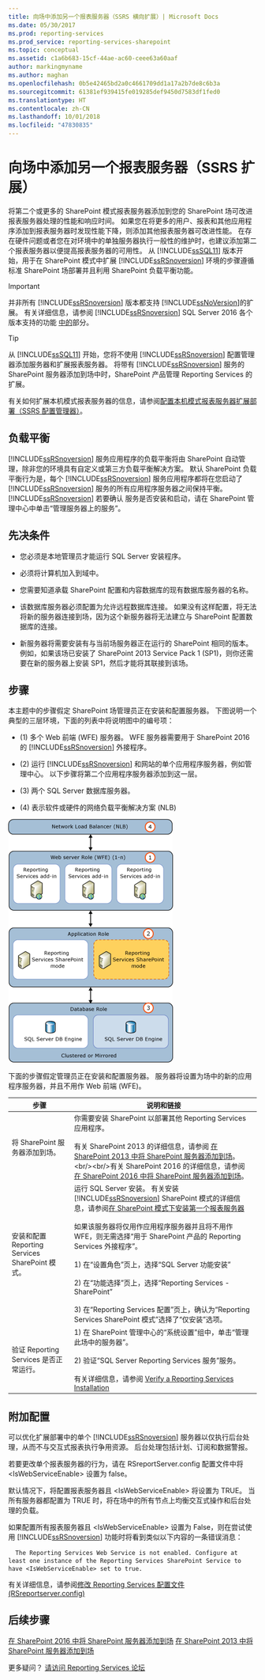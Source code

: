 ```yaml
---
title: 向场中添加另一个报表服务器（SSRS 横向扩展）| Microsoft Docs
ms.date: 05/30/2017
ms.prod: reporting-services
ms.prod_service: reporting-services-sharepoint
ms.topic: conceptual
ms.assetid: c1a6b683-15cf-44ae-ac60-ceee63a60aaf
author: markingmyname
ms.author: maghan
ms.openlocfilehash: 0b5e42465bd2a0c4661709dd1a17a2b7de8c6b3a
ms.sourcegitcommit: 61381ef939415fe019285def9450d7583df1fed0
ms.translationtype: HT
ms.contentlocale: zh-CN
ms.lasthandoff: 10/01/2018
ms.locfileid: "47830835"
---
```

# <a name="add-an-additional-report-server-to-a-farm-ssrs-scale-out"></a>向场中添加另一个报表服务器（SSRS 扩展）

  将第二个或更多的 SharePoint 模式报表服务器添加到您的 SharePoint 场可改进报表服务器处理的性能和响应时间。 如果您在将更多的用户、报表和其他应用程序添加到报表服务器时发现性能下降，则添加其他报表服务器可改进性能。 在存在硬件问题或者您在对环境中的单独服务器执行一般性的维护时，也建议添加第二个报表服务器以便提高报表服务器的可用性。 从 [!INCLUDE[ssSQL11](../../includes/sssql11-md.md)] 版本开始，用于在 SharePoint 模式中扩展 [!INCLUDE[ssRSnoversion](../../includes/ssrsnoversion-md.md)] 环境的步骤遵循标准 SharePoint 场部署并且利用 SharePoint 负载平衡功能。  
  
> [!IMPORTANT]  
>  并非所有 [!INCLUDE[ssRSnoversion](../../includes/ssrsnoversion-md.md)] 版本都支持 [!INCLUDE[ssNoVersion](../../includes/ssnoversion-md.md)]的扩展。 有关详细信息，请参阅 [!INCLUDE[ssRSnoversion](../../includes/ssrsnoversion-md.md)] SQL Server 2016 各个版本支持的功能 [中的](~/sql-server/editions-and-supported-features-for-sql-server-2016.md)部分。  
  
> [!TIP]  
>  从 [!INCLUDE[ssSQL11](../../includes/sssql11-md.md)] 开始，您将不使用 [!INCLUDE[ssRSnoversion](../../includes/ssrsnoversion-md.md)] 配置管理器添加服务器和扩展报表服务器。 将带有 [!INCLUDE[ssRSnoversion](../../includes/ssrsnoversion-md.md)] 服务的 SharePoint 服务器添加到场中时，SharePoint 产品管理 Reporting Services 的扩展。  
  
 有关如何扩展本机模式报表服务器的信息，请参阅[配置本机模式报表服务器扩展部署（SSRS 配置管理器）](../../reporting-services/install-windows/configure-a-native-mode-report-server-scale-out-deployment.md)。  
  
##  <a name="bkmk_loadbalancing"></a> 负载平衡  
 [!INCLUDE[ssRSnoversion](../../includes/ssrsnoversion-md.md)] 服务应用程序的负载平衡将由 SharePoint 自动管理，除非您的环境具有自定义或第三方负载平衡解决方案。 默认 SharePoint 负载平衡行为是，每个 [!INCLUDE[ssRSnoversion](../../includes/ssrsnoversion-md.md)] 服务应用程序都将在您启动了 [!INCLUDE[ssRSnoversion](../../includes/ssrsnoversion-md.md)] 服务的所有应用程序服务器之间保持平衡。 [!INCLUDE[ssRSnoversion](../../includes/ssrsnoversion-md.md)] 若要确认  服务是否安装和启动，请在 SharePoint 管理中心中单击“管理服务器上的服务”。  
  
##  <a name="bkmk_prerequisites"></a> 先决条件  
  
-   您必须是本地管理员才能运行 SQL Server 安装程序。  
  
-   必须将计算机加入到域中。  
  
-   您需要知道承载 SharePoint 配置和内容数据库的现有数据库服务器的名称。  
  
-   该数据库服务器必须配置为允许远程数据库连接。  如果没有这样配置，将无法将新的服务器连接到场，因为这个新服务器将无法建立与 SharePoint 配置数据库的连接。  
  
-   新服务器将需要安装有与当前场服务器正在运行的 SharePoint 相同的版本。 例如，如果该场已安装了 SharePoint 2013 Service Pack 1 (SP1)，则你还需要在新的服务器上安装 SP1，然后才能将其联接到该场。  
  
##  <a name="bkmk_steps"></a> 步骤  
 本主题中的步骤假定 SharePoint 场管理员正在安装和配置服务器。 下图说明一个典型的三层环境，下面的列表中将说明图中的编号项：  
  
-   (1) 多个 Web 前端 (WFE) 服务器。 WFE 服务器需要用于 SharePoint 2016 的 [!INCLUDE[ssRSnoversion](../../includes/ssrsnoversion-md.md)] 外接程序。  
  
-   (2) 运行 [!INCLUDE[ssRSnoversion](../../includes/ssrsnoversion-md.md)] 和网站的单个应用程序服务器，例如管理中心。 以下步骤将第二个应用程序服务器添加到这一层。  
  
-   (3) 两个 SQL Server 数据库服务器。  
  
-   (4) 表示软件或硬件的网络负载平衡解决方案 (NLB)  
  
 ![添加 Reporting Services 应用程序服务器](../../reporting-services/install-windows/media/rs-sharepointscale.gif "添加 Reporting Services 应用程序服务器")  
  
 下面的步骤假定管理员正在安装和配置服务器。 服务器将设置为场中的新的应用程序服务器，并且不用作 Web 前端 (WFE)。  
  
|步骤|说明和链接|  
|----------|--------------------------|  
|将 SharePoint 服务器添加到场。|你需要安装 SharePoint 以部署其他 Reporting Services 应用程序。<br/><br/>有关 SharePoint 2013 的详细信息，请参阅 [在 SharePoint 2013 中将 SharePoint 服务器添加到场](https://technet.microsoft.com/library/cc261752(v=office.15).aspx)。<br/><br/>有关 SharePoint 2016 的详细信息，请参阅 [在 SharePoint 2016 中将 SharePoint 服务器添加到场](https://technet.microsoft.com/library/cc261752(v=office.16).aspx)。|  
|安装和配置 Reporting Services SharePoint 模式。|运行 SQL Server 安装。 有关安装 [!INCLUDE[ssRSnoversion](../../includes/ssrsnoversion-md.md)] SharePoint 模式的详细信息，请参阅[在 SharePoint 模式下安装第一个报表服务器](install-the-first-report-server-in-sharepoint-mode.md)<br /><br /> 如果该服务器将仅用作应用程序服务器并且将不用作 WFE，则无需选择“用于 SharePoint 产品的 Reporting Services 外接程序”。<br /><br /> 1) 在“设置角色”页上，选择“SQL Server 功能安装”<br /><br /> 2) 在“功能选择”页上，选择“Reporting Services - SharePoint”<br /><br /> 3) 在“Reporting Services 配置”页上，确认为“Reporting Services SharePoint 模式”选择了“仅安装”选项。|  
|验证 Reporting Services 是否正常运行。|1) 在 SharePoint 管理中心的“系统设置”组中，单击“管理此场中的服务器”。<br /><br /> 2) 验证“SQL Server Reporting Services 服务”服务。<br /><br />有关详细信息，请参阅 [Verify a Reporting Services Installation](../../reporting-services/install-windows/verify-a-reporting-services-installation.md)|  
  
##  <a name="bkmk_additional"></a> 附加配置  
 可以优化扩展部署中的单个 [!INCLUDE[ssRSnoversion](../../includes/ssrsnoversion-md.md)] 服务器以仅执行后台处理，从而不与交互式报表执行争用资源。 后台处理包括计划、订阅和数据警报。  
  
 若要更改单个报表服务器的行为，请在 RSreportServer.config 配置文件中将 \<IsWebServiceEnable> 设置为 false。  
  
 默认情况下，将配置报表服务器且 \<IsWebServiceEnable> 将设置为 TRUE。 当所有服务器都配置为 TRUE 时，将在场中的所有节点上均衡交互式操作和后台处理的负载。  
  
 如果配置所有报表服务器且 \<IsWebServiceEnable> 设置为 False，则在尝试使用 [!INCLUDE[ssRSnoversion](../../includes/ssrsnoversion-md.md)] 功能时将看到类似以下内容的一条错误消息：  
  
      The Reporting Services Web Service is not enabled. Configure at least one instance of the Reporting Services SharePoint Service to have <IsWebServiceEnable> set to true. 
 
 有关详细信息，请参阅[修改 Reporting Services 配置文件 (RSreportserver.config)](../../reporting-services/report-server/modify-a-reporting-services-configuration-file-rsreportserver-config.md)  

## <a name="next-steps"></a>后续步骤

[在 SharePoint 2016 中将 SharePoint 服务器添加到场](https://technet.microsoft.com/library/cc261752(v=office.16).aspx)  
[在 SharePoint 2013 中将 SharePoint 服务器添加到场](https://technet.microsoft.com/library/cc261752(v=office.15).aspx)

更多疑问？ [请访问 Reporting Services 论坛](http://go.microsoft.com/fwlink/?LinkId=620231)
